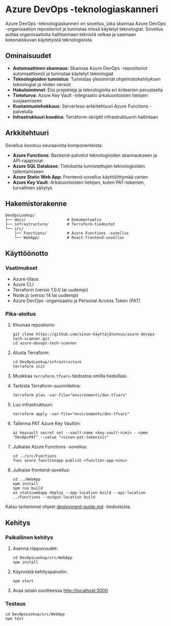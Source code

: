 # Azure DevOps -teknologiaskanneri

Azure DevOps -teknologiaskanneri on sovellus, joka skannaa Azure DevOps -organisaation repositoriot ja tunnistaa niissä käytetyt teknologiat. Sovellus auttaa organisaatioita hallitsemaan teknistä velkaa ja saamaan kokonaiskuvan käytetyistä teknologioista.

## Ominaisuudet

- **Automaattinen skannaus**: Skannaa Azure DevOps -repositoriot automaattisesti ja tunnistaa käytetyt teknologiat
- **Teknologioiden tunnistus**: Tunnistaa yleisimmät ohjelmistokehityksen teknologiat ja niiden versiot
- **Hakutoiminnot**: Etsi projekteja ja teknologioita eri kriteerien perusteella
- **Tietoturva**: Azure Key Vault -integraatio arkaluontoisten tietojen suojaamiseen
- **Kustannustehokkuus**: Serverless-arkkitehtuuri Azure Functions -palvelulla
- **Infrastruktuuri koodina**: Terraform-skriptit infrastruktuurin hallintaan

## Arkkitehtuuri

Sovellus koostuu seuraavista komponenteista:

- **Azure Functions**: Backend-palvelut teknologioiden skannaukseen ja API-rajapinnat
- **Azure SQL Database**: Tietokanta tunnistettujen teknologioiden tallentamiseen
- **Azure Static Web App**: Frontend-sovellus käyttöliittymää varten
- **Azure Key Vault**: Arkaluontoisten tietojen, kuten PAT-tokenien, turvallinen säilytys

## Hakemistorakenne

```
DevOpsLookup/
├── docs/                  # Dokumentaatio
├── infrastructure/        # Terraform-tiedostot
└── src/
    ├── Functions/         # Azure Functions -sovellus
    └── WebApp/            # React-frontend-sovellus
```

## Käyttöönotto

### Vaatimukset

- Azure-tilaus
- Azure CLI
- Terraform (versio 1.0.0 tai uudempi)
- Node.js (versio 14 tai uudempi)
- Azure DevOps -organisaatio ja Personal Access Token (PAT)

### Pika-aloitus

1. Kloonaa repositorio:
   ```
   git clone https://github.com/sinun-käyttäjätunnus/azure-devops-tech-scanner.git
   cd azure-devops-tech-scanner
   ```

2. Alusta Terraform:
   ```
   cd DevOpsLookup/infrastructure
   terraform init
   ```

3. Muokkaa `terraform.tfvars`-tiedostoa omilla tiedoillasi.

4. Tarkista Terraform-suunnitelma:
   ```
   terraform plan -var-file="environments/dev.tfvars"
   ```

5. Luo infrastruktuuri:
   ```
   terraform apply -var-file="environments/dev.tfvars"
   ```

6. Tallenna PAT Azure Key Vaultiin:
   ```
   az keyvault secret set --vault-name <key-vault-nimi> --name "DevOpsPAT" --value "<sinun-pat-tokenisi>"
   ```

7. Julkaise Azure Functions -sovellus:
   ```
   cd ../src/Functions
   func azure functionapp publish <function-app-nimi>
   ```

8. Julkaise frontend-sovellus:
   ```
   cd ../WebApp
   npm install
   npm run build
   az staticwebapp deploy --app-location build --api-location ../Functions --output-location build
   ```

Katso tarkemmat ohjeet [deployment-guide.md](docs/deployment-guide.md) -tiedostosta.

## Kehitys

### Paikallinen kehitys

1. Asenna riippuvuudet:
   ```
   cd DevOpsLookup/src/WebApp
   npm install
   ```

2. Käynnistä kehityspalvelin:
   ```
   npm start
   ```

3. Avaa selain osoitteessa [http://localhost:3000](http://localhost:3000)

### Testaus

```
cd DevOpsLookup/src/WebApp
npm test
```

